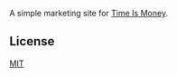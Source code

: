 A simple marketing site for [Time Is Money].

[Time Is Money]: https://chrome.google.com/webstore/detail/time-is-money/ooppbnomdcjmoepangldchpmjhkeendl

## License
[MIT](https://opensource.org/licenses/MIT)
